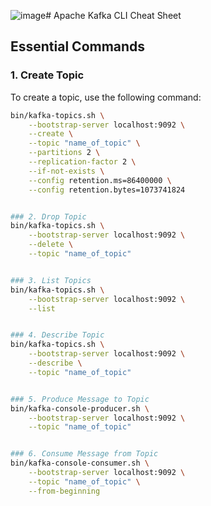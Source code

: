 ![image](https://github.com/user-attachments/assets/4ccafcf8-5f8a-4840-bae9-c393104f07b8)# Apache Kafka CLI Cheat Sheet

## Essential Commands

### 1. Create Topic
To create a topic, use the following command:
```bash
bin/kafka-topics.sh \
	--bootstrap-server localhost:9092 \
	--create \
	--topic "name_of_topic" \
	--partitions 2 \
	--replication-factor 2 \
	--if-not-exists \
	--config retention.ms=86400000 \
	--config retention.bytes=1073741824


### 2. Drop Topic
bin/kafka-topics.sh \
	--bootstrap-server localhost:9092 \
	--delete \
	--topic "name_of_topic"


### 3. List Topics
bin/kafka-topics.sh \
	--bootstrap-server localhost:9092 \
	--list


### 4. Describe Topic
bin/kafka-topics.sh \
	--bootstrap-server localhost:9092 \
	--describe \
	--topic "name_of_topic"


### 5. Produce Message to Topic
bin/kafka-console-producer.sh \
	--bootstrap-server localhost:9092 \
	--topic "name_of_topic"


### 6. Consume Message from Topic
bin/kafka-console-consumer.sh \
	--bootstrap-server localhost:9092 \
	--topic "name_of_topic" \
	--from-beginning
